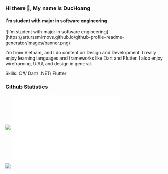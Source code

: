 ### Hi there 👋, My name is DucHoang
#### I'm student with major in software engineering

<p align ="left">
  ![I'm student with major in software engineering](https://arturssmirnovs.github.io/github-profile-readme-generator/images/banner.png)
</p>
I'm from Vietnam, and I do content on Design and Development. I really enjoy learning languages and frameworks like Dart and Flutter. I also enjoy wireframing, UI/U, and design in general.

Skills: C#/ Dart/ .NET/ Flutter


### Github Statistics
<p align="left">
  <img align="center" width="475" src="https://github-readme-stats.vercel.app/api?username=PRID021&show_icons=true&count_private=true&theme=graywhite"></img>
  <img align="center" width="340" src="https://raw.githubusercontent.com/PRID021/my-stats/master/generated/languages.svg"></img>
</p>

![](https://komarev.com/ghpvc/?username=PRID021)
